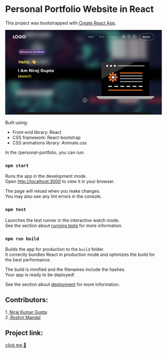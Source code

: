 
# Personal Portfolio Website in React

This project was bootstrapped with [Create React App](https://github.com/facebook/create-react-app).

<img width="1266" alt=" " src="https://github.com/Niraj-Kumar-Gupta/personal-portfolio/blob/main/screenshoot/portfolio.png">

Built using:

- Front-end library: React
- CSS framework: React-bootstrap
- CSS animations library: Animate.css

In the /personal-portfolio, you can run:

### `npm start`

Runs the app in the development mode.\
Open [http://localhost:3000](http://localhost:3000) to view it in your browser.

The page will reload when you make changes.\
You may also see any lint errors in the console.

### `npm test`

Launches the test runner in the interactive watch mode.\
See the section about [running tests](https://facebook.github.io/create-react-app/docs/running-tests) for more information.

### `npm run build`

Builds the app for production to the `build` folder.\
It correctly bundles React in production mode and optimizes the build for the best performance.

The build is minified and the filenames include the hashes.\
Your app is ready to be deployed!

See the section about [deployment](https://facebook.github.io/create-react-app/docs/deployment) for more information.


## Contributors:

1.[ Niraj Kumar Gupta](https://github.com/Niraj-Kumar-Gupta/)\
2.[ Roshni Mandal](https://github.com/roshnimandal55/)


## Project link:
[click me 🤏](https://nirajgupta-portfolio.web.app/)
